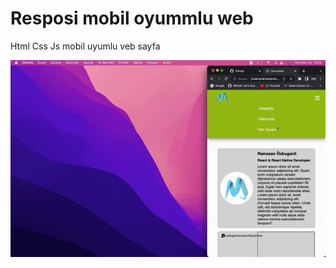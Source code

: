 <h1>Resposi  mobil oyummlu web</h1>



<p>Html Css Js mobil uyumlu veb sayfa </p>



<img src="sayfa.gif" />
